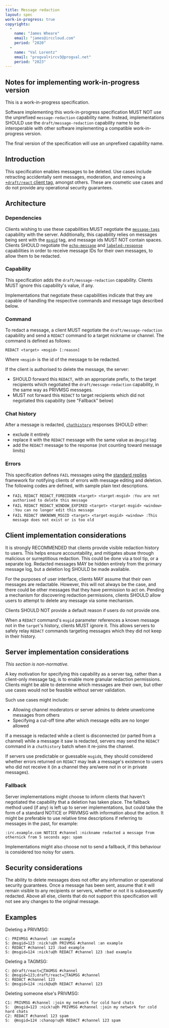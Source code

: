 ```yaml
---
title: Message redaction
layout: spec
work-in-progress: true
copyrights:
  -
    name: "James Wheare"
    email: "james@irccloud.com"
    period: "2020"
  -
    name: "Val Lorentz"
    email: "progval+ircv3@progval.net"
    period: "2023"
---
```


## Notes for implementing work-in-progress version

This is a work-in-progress specification.

Software implementing this work-in-progress specification MUST NOT use the
unprefixed `message-redaction` capability name.
Instead, implementations SHOULD use the `draft/message-redaction` capability
name to be interoperable with other software implementing a compatible
work-in-progress version.

The final version of the specification will use an unprefixed capability name.

## Introduction

This specification enables messages to be deleted.
Use cases include retracting accidentally sent messages, moderation,
and removing a [`+draft/react` client tag][], amongst others.
These are cosmetic use cases and do not provide any operational security
guarantees.

## Architecture

### Dependencies

Clients wishing to use these capabilities MUST negotiate the [`message-tags`][]
capability with the server.
Additionally, this capability relies on messages being sent with the
[`msgid`][] tag, and message ids MUST NOT contain spaces.
Clients SHOULD negotiate the [`echo-message`][] and [`labeled-response`][]
capabilities in order to receive message IDs for their own messages, to allow
them to be redacted.


### Capability

This specification adds the `draft/message-redaction` capability.
Clients MUST ignore this capability's value, if any.

Implementations that negotiate these capabilities indicate that they are
capable of handling the respective commands and message tags described below.


### Command

To redact a message, a client MUST negotiate the `draft/message-redaction`
capability and send a `REDACT` command to a target nickname or channel.
The command is defined as follows:

    REDACT <target> <msgid> [:reason]

Where `<msgid>` is the id of the message to be redacted.

If the client is authorised to delete the message, the server:

* SHOULD forward this `REDACT`, with an appropriate prefix, to the target
  recipients which negotiated the `draft/message-redaction` capability, in the
  same way as PRIVMSG messages.
* MUST not forward this `REDACT` to target recipients which did not negotiated
  this capability (see "Fallback" below)

### Chat history

After a message is redacted, [`chathistory`][] responses SHOULD either:

* exclude it entirely
* replace it with the `REDACT` message with the same value as `@msgid` tag
* add the `REDACT` message to the response (not counting toward message limits)

### Errors

This specification defines `FAIL` messages using the [standard replies][]
framework for notifying clients of errors with message editing and deletion.
The following codes are defined, with sample plain text descriptions.

* `FAIL REDACT REDACT_FORBIDDEN <target> <target-msgid> :You are not authorised to delete this message`
* `FAIL REDACT REDACT_WINDOW_EXPIRED <target> <target-msgid> <window> :You can no longer edit this message`
* `FAIL REDACT UNKNOWN_MSGID <target> <target-msgid> <window> :This message does not exist or is too old`

## Client implementation considerations

It is strongly RECOMMENDED that clients provide visible redaction history to users.
This helps ensure accountability, and mitigates abuse through malicious or
surreptitious redaction. This could be done via a tool tip, or a separate log.
Redacted messages MAY be hidden entirely from the primary message log,
but a deletion log SHOULD be made available.

For the purposes of user interface, clients MAY assume that their own messages
are redactable.
However, this will not always be the case, and there could be other messages
that they have permission to act on.
Pending a mechanism for discovering redaction permissions, clients SHOULD
allow users to attempt to delete any message via some mechanism.

Clients SHOULD NOT provide a default reason if users do not provide one.

When a `REDACT` command's `msgid` parameter references a known message not in
the `target`'s history, clients MUST ignore it.
This allows servers to safely relay `REDACT` commands targeting messages which they
did not keep in their history.

## Server implementation considerations

*This section is non-normative.*

A key motivation for specifying this capability as a server tag, rather than
a client-only message tag, is to enable more granular redaction permissions.
Clients might be able to determine which messages are their own, but other
use cases would not be feasible without server validation.

Such use cases might include:

* Allowing channel moderators or server admins to delete unwelcome messages from others
* Specifying a cut-off time after which message edits are no longer allowed

If a message is redacted while a client is disconnected (or parted from a channel) while
a message it saw is redacted, servers may send the `REDACT` command in a `chathistory`
batch when it re-joins the channel.

If servers use predictable or guessable `msgid`s, they should considered whether errors
returned on `REDACT` may leak a message's existence to users who did not receive it
(in a channel they are/were not in or in private messages).

### Fallback

Server implementations might choose to inform clients that haven't negotiated
the capability that a deletion has taken place.
The fallback method used (if any) is left up to server implementations, but
could take the form of a standard NOTICE or PRIVMSG with information about the
action.
It might be preferable to use relative time descriptions if referring to
messages in the past, for example:

    :irc.example.com NOTICE #channel :nickname redacted a message from othernick from 5 seconds ago: spam

Implementations might also choose not to send a fallback, if this behaviour
is considered too noisy for users.

## Security considerations

The ability to delete messages does not offer any information or operational
security guarantees.
Once a message has been sent, assume that it will remain visible to any
recipients or servers, whether or not it is subsequently redacted.
Above all else, clients that do not support this specification will not see
any changes to the original message.

## Examples

Deleting a PRIVMSG:

    C: PRIVMSG #channel :an example
    S: @msgid=123 :nick!u@h PRIVMSG #channel :an example
    C: REDACT #channel 123 :bad example
    S: @msgid=124 :nick!u@h REDACT #channel 123 :bad example

Deleting a TAGMSG:

    C: @draft/react=🤞TAGMSG #channel
    S: @msgid=123;draft/react=🤞TAGMSG #channel
    C: REDACT #channel 123
    S: @msgid=124 :nick@u@h REDACT #channel 123

Deleting someone else's PRIVMSG:

    C1: PRIVMSG #channel :join my network for cold hard chats
    S:  @msgid=123 :nick!u@h PRIVMSG #channel :join my network for cold hard chats
    C2: REDACT #channel 123 spam
    S:  @msgid=124 :chanop!u@h REDACT #channel 123 spam


[`echo-message`]: ../extensions/echo-message.html
[`+draft/react` client tag]: ../client-tags/react.html
[`labeled-response`]: ../extensions/labeled-response.html
[standard replies]: ../extensions/standard-replies.html
[`message-tags`]: ../extensions/message-tags.html
[`msgid`]: ../extensions/message-tags.html
[`chathistory`]: ../extensions/message-tags.html
